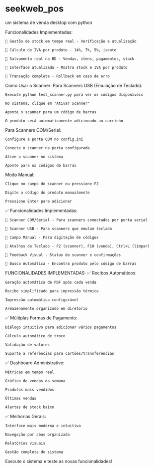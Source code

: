 # seekweb_pos
um sistema de venda desktop com python




Funcionalidades Implementadas:

    🎯 Gestão de stock em tempo real - Verificação e atualização

    🎯 Cálculo de IVA por produto - 14%, 7%, 5%, isento

    🎯 Salvamento real na BD - Vendas, itens, pagamentos, stock

    🎯 Interface atualizada - Mostra stock e IVA por produto

    🎯 Transação completa - Rollback em caso de erro
Como Usar o Scanner:
Para Scanners USB (Emulação de Teclado):

    Execute python test_scanner.py para ver os códigos disponíveis

    No sistema, clique em "Ativar Scanner"

    Aponte o scanner para um código de barras

    O produto será automaticamente adicionado ao carrinho

Para Scanners COM/Serial:

    Configure a porta COM no config.ini

    Conecte o scanner na porta configurada

    Ative o scanner no sistema

    Aponte para os códigos de barras

Modo Manual:

    Clique no campo do scanner ou pressione F2

    Digite o código do produto manualmente

    Pressione Enter para adicionar

✅ Funcionalidades Implementadas:

    🎯 Scanner COM/Serial - Para scanners conectados por porta serial

    🎯 Scanner USB - Para scanners que emulam teclado

    🎯 Campo Manual - Para digitação de códigos

    🎯 Atalhos de Teclado - F2 (scanner), F10 (venda), Ctrl+L (limpar)

    🎯 Feedback Visual - Status do scanner e confirmações

    🎯 Busca Automática - Encontra produto pelo código de barras


FUNCIONALIDADES IMPLEMENTADAS:
✅ Recibos Automáticos:

    Geração automática de PDF após cada venda

    Recibo simplificado para impressão térmica

    Impressão automática configurável

    Armazenamento organizado em diretório

✅ Múltiplas Formas de Pagamento:

    Diálogo intuitivo para adicionar vários pagamentos

    Cálculo automático de troco

    Validação de valores

    Suporte a referências para cartões/transferências

✅ Dashboard Administrativo:

    Métricas em tempo real

    Gráfico de vendas da semana

    Produtos mais vendidos

    Últimas vendas

    Alertas de stock baixo

✅ Melhorias Gerais:

    Interface mais moderna e intuitiva

    Navegação por abas organizada

    Relatórios visuais

    Gestão completa do sistema

Execute o sistema e teste as novas funcionalidades! 

